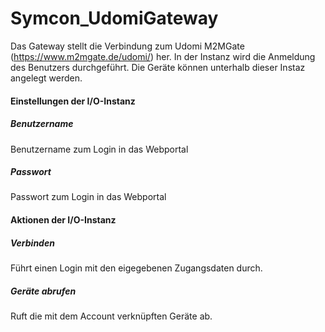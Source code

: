 # Symcon_UdomiGateway

Das Gateway stellt die Verbindung zum Udomi M2MGate (https://www.m2mgate.de/udomi/) her. 
In der Instanz wird die Anmeldung des Benutzers durchgeführt. 
Die Geräte können unterhalb dieser Instaz angelegt werden.

#### Einstellungen der I/O-Instanz

##### Benutzername
Benutzername zum Login in das Webportal

##### Passwort
Passwort zum Login in das Webportal


#### Aktionen der I/O-Instanz

##### Verbinden
Führt einen Login mit den eigegebenen Zugangsdaten durch.

##### Geräte abrufen
Ruft die mit dem Account verknüpften Geräte ab.
